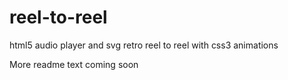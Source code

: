 # reel-to-reel
html5 audio player and svg retro reel to reel with css3 animations


More readme text coming soon
